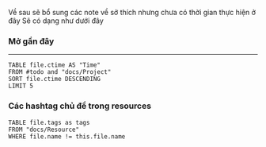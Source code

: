 

Về sau sẽ bổ sung các note về sở thích nhưng chưa có thời gian thực hiện ở đây 
Sẽ có dạng như dưới đây

### Mở gần đây 
---
```dataview
TABLE file.ctime AS "Time"
FROM #todo and "docs/Project"
SORT file.ctime DESCENDING
LIMIT 5
```

### Các hashtag chủ đề trong resources

```dataview
TABLE file.tags as tags
FROM "docs/Resource" 
WHERE file.name != this.file.name
```
